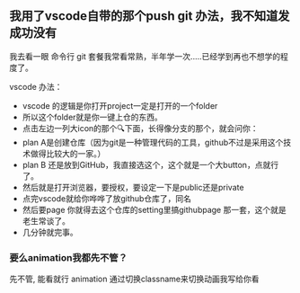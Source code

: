 ## 我用了vscode自带的那个push git 办法，我不知道发成功没有

我去看一眼
命令行 git 套餐我常看常熟，半年学一次.....已经学到再也不想学的程度了。

vscode 办法：
- vscode 的逻辑是你打开project一定是打开的一个folder
- 所以这个folder就是你一键上仓的东西。
- 点击左边一列大icon的那个🔍下面，长得像分支的那个，就会问你：
- plan A是创建仓库（因为git是一种管理代码的工具，github不过是采用这个技术做得比较大的一家。）
- plan B 还是放到GitHub，我直接选这个，这个就是一个大button，点就行了。
- 然后就是打开浏览器，要授权，要设定一下是public还是private 
- 点完vscode就给你哗哗了放github仓库了，同名
- 然后要page 你就得去这个仓库的setting里搞githubpage 那一套，这个就是老生常谈了。
- 几分钟就完事。

### 要么animation我都先不管？

先不管, 能看就行
animation 通过切换classname来切换动画我写给你看
